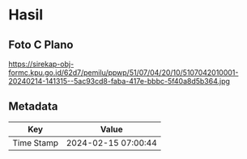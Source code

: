 # Hasil

## Foto C Plano

https://sirekap-obj-formc.kpu.go.id/62d7/pemilu/ppwp/51/07/04/20/10/5107042010001-20240214-141315--5ac93cd8-faba-417e-bbbc-5f40a8d5b364.jpg


## Metadata

| Key        | Value               |
| ---------- | ------------------- |
| Time Stamp | 2024-02-15 07:00:44 |



